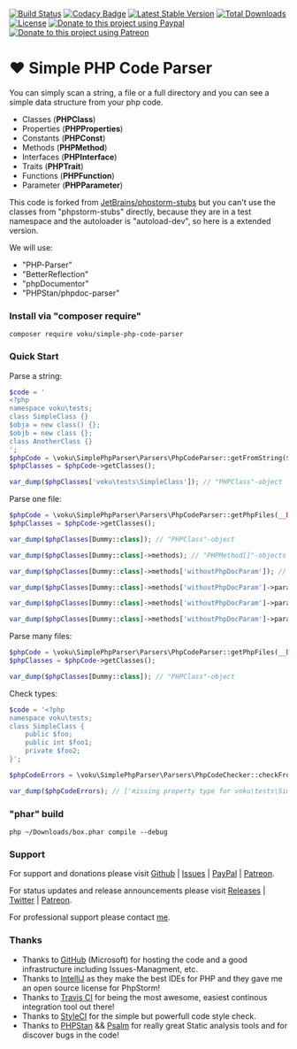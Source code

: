 [![Build Status](https://travis-ci.com/voku/Simple-PHP-Code-Parser.svg?branch=master)](https://travis-ci.com/voku/Simple-PHP-Code-Parser)
[![Codacy Badge](https://api.codacy.com/project/badge/Grade/2feaf2a179a24a5fac99cbf67e72df2f)](https://www.codacy.com/manual/voku/Simple-PHP-Code-Parser?utm_source=github.com&amp;utm_medium=referral&amp;utm_content=voku/Simple-PHP-Code-Parser&amp;utm_campaign=Badge_Grade)
[![Latest Stable Version](https://poser.pugx.org/voku/Simple-PHP-Code-Parser/v/stable)](https://packagist.org/packages/voku/simple-php-code-parser) 
[![Total Downloads](https://poser.pugx.org/voku/simple-php-code-parser/downloads)](https://packagist.org/packages/voku/simple-php-code-parser) 
[![License](https://poser.pugx.org/voku/simple-php-code-parser/license)](https://packagist.org/packages/voku/simple-php-code-parser)
[![Donate to this project using Paypal](https://img.shields.io/badge/paypal-donate-yellow.svg)](https://www.paypal.me/moelleken)
[![Donate to this project using Patreon](https://img.shields.io/badge/patreon-donate-yellow.svg)](https://www.patreon.com/voku)

# ❤ Simple PHP Code Parser

You can simply scan a string, a file or a full directory and you can see a simple data structure from your php code.
- Classes (**PHPClass**)
- Properties (**PHPProperties**)
- Constants (**PHPConst**)
- Methods (**PHPMethod**)
- Interfaces (**PHPInterface**)
- Traits (**PHPTrait**)
- Functions (**PHPFunction**)
- Parameter (**PHPParameter**)

This code is forked from [JetBrains/phpstorm-stubs](https://github.com/JetBrains/phpstorm-stubs/tree/master/tests) but you can't use the classes from "phpstorm-stubs" directly, 
because they are in a test namespace and the autoloader is "autoload-dev", so here is a extended version.

We will use:
- "PHP-Parser"
- "BetterReflection"
- "phpDocumentor"
- "PHPStan/phpdoc-parser"

### Install via "composer require"

```shell
composer require voku/simple-php-code-parser
```

### Quick Start

Parse a string:
```php
$code = '
<?php
namespace voku\tests;
class SimpleClass {}
$obja = new class() {};
$objb = new class {};
class AnotherClass {}
';
$phpCode = \voku\SimplePhpParser\Parsers\PhpCodeParser::getFromString($code);
$phpClasses = $phpCode->getClasses();

var_dump($phpClasses['voku\tests\SimpleClass']); // "PHPClass"-object
```

Parse one file:
```php
$phpCode = \voku\SimplePhpParser\Parsers\PhpCodeParser::getPhpFiles(__DIR__ . '/Dummy.php');
$phpClasses = $phpCode->getClasses();

var_dump($phpClasses[Dummy::class]); // "PHPClass"-object

var_dump($phpClasses[Dummy::class]->methods); // "PHPMethod[]"-objects

var_dump($phpClasses[Dummy::class]->methods['withoutPhpDocParam']); // "PHPMethod"-object

var_dump($phpClasses[Dummy::class]->methods['withoutPhpDocParam']->parameters); // "PHPParameter[]"-objects

var_dump($phpClasses[Dummy::class]->methods['withoutPhpDocParam']->parameters['useRandInt']); // "PHPParameter"-object

var_dump($phpClasses[Dummy::class]->methods['withoutPhpDocParam']->parameters['useRandInt']->type); // "bool"
````

Parse many files:
```php
$phpCode = \voku\SimplePhpParser\Parsers\PhpCodeParser::getPhpFiles(__DIR__ . '/src');
$phpClasses = $phpCode->getClasses();

var_dump($phpClasses[Dummy::class]); // "PHPClass"-object
````

Check types:
```php
$code = '<?php
namespace voku\tests;
class SimpleClass {
    public $foo;
    public int $foo1;
    private $foo2;
}';

$phpCodeErrors = \voku\SimplePhpParser\Parsers\PhpCodeChecker::checkFromString($code, ['public']);

var_dump($phpCodeErrors); // ['missing property type for voku\tests\SimpleClass->$foo']
```

### "phar" build

```php ~/Downloads/box.phar compile --debug```

### Support

For support and donations please visit [Github](https://github.com/voku/simple_html_dom/) | [Issues](https://github.com/voku/simple_html_dom/issues) | [PayPal](https://paypal.me/moelleken) | [Patreon](https://www.patreon.com/voku).

For status updates and release announcements please visit [Releases](https://github.com/voku/simple_html_dom/releases) | [Twitter](https://twitter.com/suckup_de) | [Patreon](https://www.patreon.com/voku/posts).

For professional support please contact [me](https://about.me/voku).

### Thanks

- Thanks to [GitHub](https://github.com) (Microsoft) for hosting the code and a good infrastructure including Issues-Managment, etc.
- Thanks to [IntelliJ](https://www.jetbrains.com) as they make the best IDEs for PHP and they gave me an open source license for PhpStorm!
- Thanks to [Travis CI](https://travis-ci.com/) for being the most awesome, easiest continous integration tool out there!
- Thanks to [StyleCI](https://styleci.io/) for the simple but powerfull code style check.
- Thanks to [PHPStan](https://github.com/phpstan/phpstan) && [Psalm](https://github.com/vimeo/psalm) for really great Static analysis tools and for discover bugs in the code!
